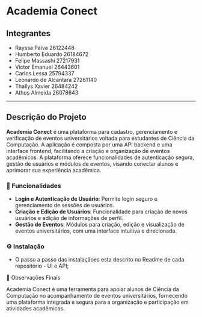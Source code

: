 # Academia Conect

## Integrantes
- Rayssa Paiva 26122448
- Humberto Eduardo 26184672
- Felipe Massashi 27217931
- Victor Emanuel 26443601
- Carlos Lessa 25794337
- Leonardo de Alcantara 27261140
- Thallys Xavier 26484242
- Athos Almeida 26078643

---

## Descrição do Projeto

**Academia Conect** é uma plataforma para cadastro, gerenciamento e verificação de eventos universitários voltada para estudantes de Ciência da Computação. A aplicação é composta por uma API backend e uma interface frontend, facilitando a criação e organização de eventos acadêmicos. A plataforma oferece funcionalidades de autenticação segura, gestão de usuários e módulos de eventos, visando conectar alunos e aprimorar sua experiência acadêmica.

### 🚀 Funcionalidades

- **Login e Autenticação de Usuário**: Permite login seguro e gerenciamento de sessões de usuários.
- **Criação e Edição de Usuários**: Funcionalidade para criação de novos usuários e edição de informações de perfil.
- **Gestão de Eventos**: Módulos para criação, edição e visualização de eventos universitários, com uma interface intuitiva e direcionada.

### ⚙️ Instalação

- O passo a passo das instalaçãoes esta descrito no Readme de cada repositório - UI e API;


📌 Observações Finais

Academia Conect é uma ferramenta para apoiar alunos de Ciência da Computação no acompanhamento de eventos universitários, fornecendo uma plataforma integrada e segura para a organização e participação em atividades acadêmicas.

